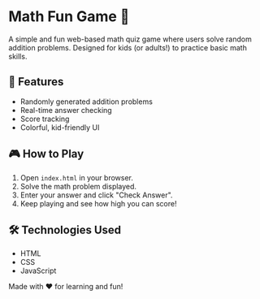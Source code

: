 # Math Fun Game 🎉

A simple and fun web-based math quiz game where users solve random addition problems. Designed for kids (or adults!) to practice basic math skills.

## 🚀 Features

- Randomly generated addition problems
- Real-time answer checking
- Score tracking
- Colorful, kid-friendly UI

## 🎮 How to Play

1. Open `index.html` in your browser.
2. Solve the math problem displayed.
3. Enter your answer and click "Check Answer".
4. Keep playing and see how high you can score!

## 🛠 Technologies Used

- HTML
- CSS
- JavaScript

Made with ❤️ for learning and fun!
